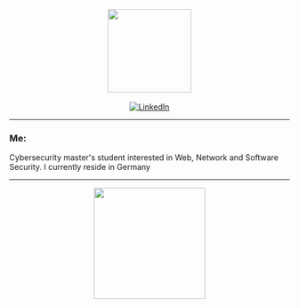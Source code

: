 <div id="header" align="center">
  <img src="https://media.giphy.com/media/UWs4CIAKOMILTATwU9/giphy.gif" width="150"/><br><br>
  <div id="badges">
    <a href="https://www.linkedin.com/in/emin-fataliyev/">
      <img src="https://img.shields.io/badge/LinkedIn-blue?style=for-the-badge&logo=linkedin&logoColor=white" alt="LinkedIn"/>
    </a>
  </div>
</div>

---

### Me:

Cybersecurity master's student interested in Web, Network and Software Security. I currently reside in Germany

---

<div align="center">
  <img src="https://media.giphy.com/media/ksE9feSa2b4V2GYwY4/giphy.gif" width="200"/>
</div>
